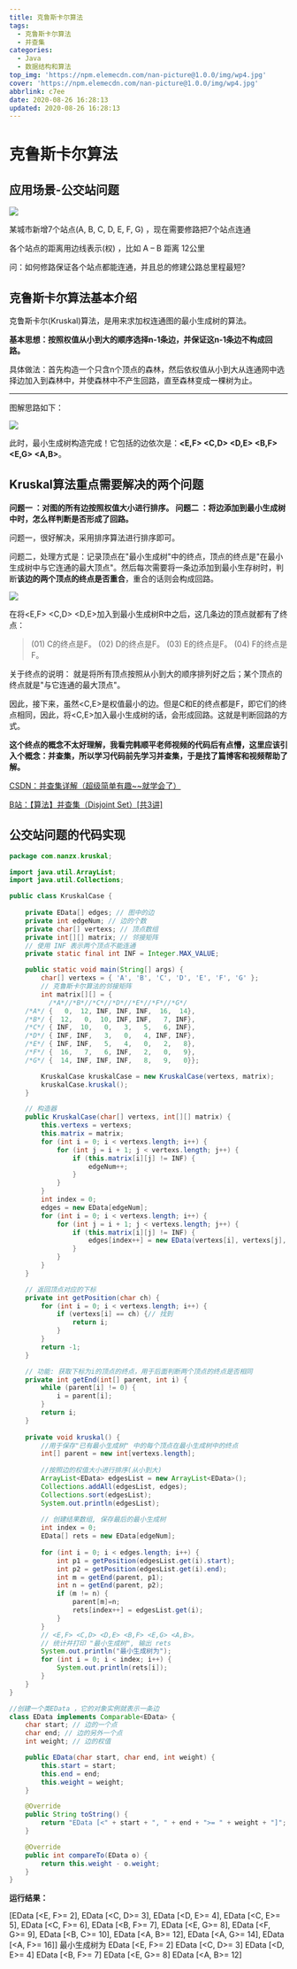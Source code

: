 ```yaml
---
title: 克鲁斯卡尔算法
tags:
  - 克鲁斯卡尔算法
  - 并查集
categories:
  - Java
  - 数据结构和算法
top_img: 'https://npm.elemecdn.com/nan-picture@1.0.0/img/wp4.jpg'
cover: 'https://npm.elemecdn.com/nan-picture@1.0.0/img/wp4.jpg'
abbrlink: c7ee
date: 2020-08-26 16:28:13
updated: 2020-08-26 16:28:13
---
```


# 克鲁斯卡尔算法

## 应用场景-公交站问题

![](https://npm.elemecdn.com/nan-picture@1.0.0/blog/20200826203459.png)

某城市新增7个站点(A, B, C, D, E, F, G) ，现在需要修路把7个站点连通

各个站点的距离用边线表示(权) ，比如 A – B 距离 12公里

问：如何修路保证各个站点都能连通，并且总的修建公路总里程最短?



## 克鲁斯卡尔算法基本介绍

克鲁斯卡尔(Kruskal)算法，是用来求加权连通图的最小生成树的算法。

**基本思想：按照权值从小到大的顺序选择n-1条边，并保证这n-1条边不构成回路。**

具体做法：首先构造一个只含n个顶点的森林，然后依权值从小到大从连通网中选择边加入到森林中，并使森林中不产生回路，直至森林变成一棵树为止。

---

图解思路如下：

![](https://npm.elemecdn.com/nan-picture@1.0.0/blog/20220706215031.png)

此时，最小生成树构造完成！它包括的边依次是：**<E,F> <C,D> <D,E> <B,F> <E,G> <A,B>**。



## Kruskal算法重点需要解决的两个问题 
**问题一 ：对图的所有边按照权值大小进行排序。 
问题二 ：将边添加到最小生成树中时，怎么样判断是否形成了回路。**

问题一，很好解决，采用排序算法进行排序即可。

问题二，处理方式是：记录顶点在"最小生成树"中的终点，顶点的终点是"在最小生成树中与它连通的最大顶点"。然后每次需要将一条边添加到最小生存树时，判断**该边的两个顶点的终点是否重合**，重合的话则会构成回路。

![](https://npm.elemecdn.com/nan-picture@1.0.0/blog/20220706214948.png)

在将<E,F> <C,D> <D,E>加入到最小生成树R中之后，这几条边的顶点就都有了终点：

> (01) C的终点是F。 
> (02) D的终点是F。 
> (03) E的终点是F。 
> (04) F的终点是F。

关于终点的说明： 就是将所有顶点按照从小到大的顺序排列好之后；某个顶点的终点就是"与它连通的最大顶点"。 

因此，接下来，虽然<C,E>是权值最小的边。但是C和E的终点都是F，即它们的终点相同，因此，将<C,E>加入最小生成树的话，会形成回路。这就是判断回路的方式。

**这个终点的概念不太好理解，我看完韩顺平老师视频的代码后有点懵，这里应该引入个概念：并查集，所以学习代码前先学习并查集，于是找了篇博客和视频帮助了解。**

[CSDN：并查集详解（超级简单有趣~~就学会了）](https://blog.csdn.net/qq_41593380/article/details/81146850?utm_medium=distribute.pc_relevant.none-task-blog-title-1&spm=1001.2101.3001.4242)

[B站：【算法】并查集（Disjoint Set）[共3讲]](https://www.bilibili.com/video/BV13t411v7Fs?p=1)





## 公交站问题的代码实现

```java
package com.nanzx.kruskal;

import java.util.ArrayList;
import java.util.Collections;

public class KruskalCase {
	
	private EData[] edges; // 图中的边
	private int edgeNum; // 边的个数
	private char[] vertexs; // 顶点数组
	private int[][] matrix; // 邻接矩阵
	// 使用 INF 表示两个顶点不能连通
	private static final int INF = Integer.MAX_VALUE;

	public static void main(String[] args) {
		char[] vertexs = { 'A', 'B', 'C', 'D', 'E', 'F', 'G' };
		// 克鲁斯卡尔算法的邻接矩阵
		int matrix[][] = {
	      /*A*//*B*//*C*//*D*//*E*//*F*//*G*/
	/*A*/ {   0,  12, INF, INF, INF,  16,  14},
	/*B*/ {  12,   0,  10, INF, INF,   7, INF},
	/*C*/ { INF,  10,   0,   3,   5,   6, INF},
	/*D*/ { INF, INF,   3,   0,   4, INF, INF},
	/*E*/ { INF, INF,   5,   4,   0,   2,   8},
	/*F*/ {  16,   7,   6, INF,   2,   0,   9},
	/*G*/ {  14, INF, INF, INF,   8,   9,   0}}; 

		KruskalCase kruskalCase = new KruskalCase(vertexs, matrix);
		kruskalCase.kruskal();
	}

	// 构造器
	public KruskalCase(char[] vertexs, int[][] matrix) {
		this.vertexs = vertexs;
		this.matrix = matrix;
		for (int i = 0; i < vertexs.length; i++) {
			for (int j = i + 1; j < vertexs.length; j++) {
				if (this.matrix[i][j] != INF) {
					edgeNum++;
				}
			}
		}
		int index = 0;
		edges = new EData[edgeNum];
		for (int i = 0; i < vertexs.length; i++) {
			for (int j = i + 1; j < vertexs.length; j++) {
				if (this.matrix[i][j] != INF) {
					edges[index++] = new EData(vertexs[i], vertexs[j], matrix[i][j]);
				}
			}
		}
	}

	// 返回顶点对应的下标
	private int getPosition(char ch) {
		for (int i = 0; i < vertexs.length; i++) {
			if (vertexs[i] == ch) {// 找到
				return i;
			}
		}
		return -1;
	}

	// 功能: 获取下标为i的顶点的终点，用于后面判断两个顶点的终点是否相同
	private int getEnd(int[] parent, int i) { 
		while (parent[i] != 0) {
			i = parent[i];
		}
		return i;
	}
	
	private void kruskal() {
		//用于保存"已有最小生成树" 中的每个顶点在最小生成树中的终点
		int[] parent = new int[vertexs.length];
		
		//按照边的权值大小进行排序(从小到大)
		ArrayList<EData> edgesList = new ArrayList<EData>();
		Collections.addAll(edgesList, edges);
		Collections.sort(edgesList);
		System.out.println(edgesList);
		
		// 创建结果数组, 保存最后的最小生成树
		int index = 0;
		EData[] rets = new EData[edgeNum];
		
		for (int i = 0; i < edges.length; i++) {
			int p1 = getPosition(edgesList.get(i).start);
			int p2 = getPosition(edgesList.get(i).end);
			int m = getEnd(parent, p1);
			int n = getEnd(parent, p2);
			if (m != n) {
				parent[m]=n;
				rets[index++] = edgesList.get(i);
			}
		}
		// <E,F> <C,D> <D,E> <B,F> <E,G> <A,B>。
		// 统计并打印 "最小生成树", 输出 rets
		System.out.println("最小生成树为");
		for (int i = 0; i < index; i++) {
			System.out.println(rets[i]);
		}
	}
}

//创建一个类EData ，它的对象实例就表示一条边
class EData implements Comparable<EData> {
	char start; // 边的一个点
	char end; // 边的另外一个点
	int weight; // 边的权值

	public EData(char start, char end, int weight) {
		this.start = start;
		this.end = end;
		this.weight = weight;
	}

	@Override
	public String toString() {
		return "EData [<" + start + ", " + end + ">= " + weight + "]";
	}

	@Override
	public int compareTo(EData o) {
		return this.weight - o.weight;
	}
}
```

**运行结果：**

[EData [<E, F>= 2], EData [<C, D>= 3], EData [<D, E>= 4], EData [<C, E>= 5], EData [<C, F>= 6], EData [<B, F>= 7], EData [<E, G>= 8], EData [<F, G>= 9], EData [<B, C>= 10], EData [<A, B>= 12], EData [<A, G>= 14], EData [<A, F>= 16]]
最小生成树为
EData [<E, F>= 2]
EData [<C, D>= 3]
EData [<D, E>= 4]
EData [<B, F>= 7]
EData [<E, G>= 8]
EData [<A, B>= 12]